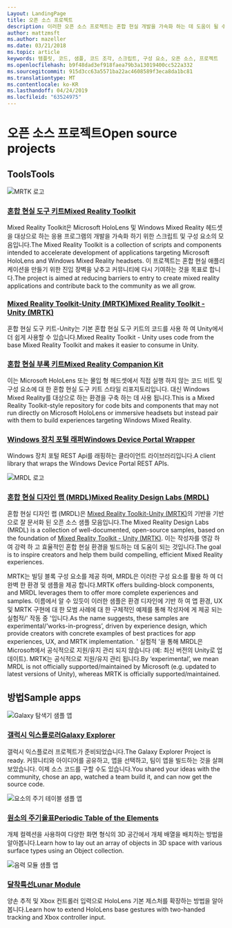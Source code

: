 ```yaml
---
Layout: LandingPage
title: 오픈 소스 프로젝트
description: 이러한 오픈 소스 프로젝트는 혼합 현실 개발을 가속화 하는 데 도움이 될 수 있는 Microsoft의 혼합 현실 개발의 스크립트, 구성 요소, 예제 및 예제를 제공 합니다.
author: mattzmsft
ms.author: mazeller
ms.date: 03/21/2018
ms.topic: article
keywords: 템플릿, 코드, 샘플, 코드 조각, 스크립트, 구성 요소, 오픈 소스, 프로젝트
ms.openlocfilehash: b9f48dad3ef918faea79b3a13019400cc522a332
ms.sourcegitcommit: 915d3cc63a5571ba22ac4608589f3eca8da1bc81
ms.translationtype: MT
ms.contentlocale: ko-KR
ms.lasthandoff: 04/24/2019
ms.locfileid: "63524975"
---
```

# <a name="open-source-projects"></a><span data-ttu-id="0e00b-104">오픈 소스 프로젝트</span><span class="sxs-lookup"><span data-stu-id="0e00b-104">Open source projects</span></span>

## <a name="tools"></a><span data-ttu-id="0e00b-105">Tools</span><span class="sxs-lookup"><span data-stu-id="0e00b-105">Tools</span></span>

![MRTK 로고](images/MRTK_Logo_Rev.png)

### <a name="mixed-reality-toolkithttpsgithubcommicrosoftholotoolkit"></a>[<span data-ttu-id="0e00b-107">혼합 현실 도구 키트</span><span class="sxs-lookup"><span data-stu-id="0e00b-107">Mixed Reality Toolkit</span></span>](https://github.com/microsoft/HoloToolkit)

<span data-ttu-id="0e00b-108">Mixed Reality Toolkit은 Microsoft HoloLens 및 Windows Mixed Reality 헤드셋을 대상으로 하는 응용 프로그램의 개발을 가속화 하기 위한 스크립트 및 구성 요소의 모음입니다.</span><span class="sxs-lookup"><span data-stu-id="0e00b-108">The Mixed Reality Toolkit is a collection of scripts and components intended to accelerate development of applications targeting Microsoft HoloLens and Windows Mixed Reality headsets.</span></span> <span data-ttu-id="0e00b-109">이 프로젝트는 혼합 현실 애플리케이션을 만들기 위한 진입 장벽을 낮추고 커뮤니티에 다시 기여하는 것을 목표로 합니다.</span><span class="sxs-lookup"><span data-stu-id="0e00b-109">The project is aimed at reducing barriers to entry to create mixed reality applications and contribute back to the community as we all grow.</span></span> 

### <a name="mixed-reality-toolkit---unity-mrtkhttpsgithubcommicrosoftholotoolkit-unity"></a>[<span data-ttu-id="0e00b-110">Mixed Reality Toolkit-Unity (MRTK)</span><span class="sxs-lookup"><span data-stu-id="0e00b-110">Mixed Reality Toolkit - Unity (MRTK)</span></span>](https://github.com/microsoft/HoloToolkit-Unity)

<span data-ttu-id="0e00b-111">혼합 현실 도구 키트-Unity는 기본 혼합 현실 도구 키트의 코드를 사용 하 여 Unity에서 더 쉽게 사용할 수 있습니다.</span><span class="sxs-lookup"><span data-stu-id="0e00b-111">Mixed Reality Toolkit - Unity uses code from the base Mixed Reality Toolkit and makes it easier to consume in Unity.</span></span> 

### <a name="mixed-reality-companion-kithttpsgithubcommicrosofthololenscompanionkit"></a>[<span data-ttu-id="0e00b-112">혼합 현실 부록 키트</span><span class="sxs-lookup"><span data-stu-id="0e00b-112">Mixed Reality Companion Kit</span></span>](https://github.com/Microsoft/HoloLensCompanionKit)

<span data-ttu-id="0e00b-113">이는 Microsoft HoloLens 또는 몰입 형 헤드셋에서 직접 실행 하지 않는 코드 비트 및 구성 요소에 대 한 혼합 현실 도구 키트 스타일 리포지토리입니다. 대신 Windows Mixed Reality를 대상으로 하는 환경을 구축 하는 데 사용 됩니다.</span><span class="sxs-lookup"><span data-stu-id="0e00b-113">This is a Mixed Reality Toolkit-style repository for code bits and components that may not run directly on Microsoft HoloLens or immersive headsets but instead pair with them to build experiences targeting Windows Mixed Reality.</span></span> 

### <a name="windows-device-portal-wrapperhttpsgithubcommicrosoftwindowsdeviceportalwrapper"></a>[<span data-ttu-id="0e00b-114">Windows 장치 포털 래퍼</span><span class="sxs-lookup"><span data-stu-id="0e00b-114">Windows Device Portal Wrapper</span></span>](https://github.com/Microsoft/WindowsDevicePortalWrapper)

<span data-ttu-id="0e00b-115">Windows 장치 포털 REST Api를 래핑하는 클라이언트 라이브러리입니다.</span><span class="sxs-lookup"><span data-stu-id="0e00b-115">A client library that wraps the Windows Device Portal REST APIs.</span></span>

![MRDL 로고](images/MRDL_Logo_Rev.png)

### <a name="mixed-reality-design-labs-mrdlhttpsgithubcommicrosoftmrdesignlabsunity"></a>[<span data-ttu-id="0e00b-117">혼합 현실 디자인 랩 (MRDL)</span><span class="sxs-lookup"><span data-stu-id="0e00b-117">Mixed Reality Design Labs (MRDL)</span></span>](https://github.com/Microsoft/MRDesignLabs_Unity)

<span data-ttu-id="0e00b-118">혼합 현실 디자인 랩 (MRDL)은 [Mixed Reality Toolkit-Unity (MRTK)](https://github.com/microsoft/HoloToolkit-Unity)의 기반을 기반으로 잘 문서화 된 오픈 소스 샘플 모음입니다.</span><span class="sxs-lookup"><span data-stu-id="0e00b-118">The Mixed Reality Design Labs (MRDL) is a collection of well-documented, open-source samples, based on the foundation of [Mixed Reality Toolkit - Unity (MRTK)](https://github.com/microsoft/HoloToolkit-Unity).</span></span> <span data-ttu-id="0e00b-119">이는 작성자를 영감 하 여 강력 하 고 효율적인 혼합 현실 환경을 빌드하는 데 도움이 되는 것입니다.</span><span class="sxs-lookup"><span data-stu-id="0e00b-119">The goal is to inspire creators and help them build compelling, efficient Mixed Reality experiences.</span></span>

<span data-ttu-id="0e00b-120">MRTK는 빌딩 블록 구성 요소를 제공 하며, MRDL은 이러한 구성 요소를 활용 하 여 더 완벽 한 환경 및 샘플을 제공 합니다.</span><span class="sxs-lookup"><span data-stu-id="0e00b-120">MRTK offers building-block components, and MRDL leverages them to offer more complete experiences and samples.</span></span> <span data-ttu-id="0e00b-121">이름에서 알 수 있듯이 이러한 샘플은 환경 디자인에 기반 하 여 앱 환경, UX 및 MRTK 구현에 대 한 모범 사례에 대 한 구체적인 예제를 통해 작성자에 게 제공 되는 실험적/' 작동 중 '입니다.</span><span class="sxs-lookup"><span data-stu-id="0e00b-121">As the name suggests, these samples are experimental/’works-in-progress’, driven by experience design, which provide creators with concrete examples of best practices for app experiences, UX, and MRTK implementation.</span></span> <span data-ttu-id="0e00b-122">' 실험적 '을 통해 MRDL은 Microsoft에서 공식적으로 지원/유지 관리 되지 않습니다 (예: 최신 버전의 Unity로 업데이트). MRTK는 공식적으로 지원/유지 관리 됩니다.</span><span class="sxs-lookup"><span data-stu-id="0e00b-122">By ‘experimental’, we mean MRDL is not officially supported/maintained by Microsoft (e.g. updated to latest versions of Unity), whereas MRTK is officially supported/maintained.</span></span>


## <a name="sample-apps"></a><span data-ttu-id="0e00b-123">방법</span><span class="sxs-lookup"><span data-stu-id="0e00b-123">Sample apps</span></span>

![Galaxy 탐색기 샘플 앱](images/galaxyexplorer-tile.jpg)
### <a name="galaxy-explorergalaxy-explorermd"></a>[<span data-ttu-id="0e00b-125">갤럭시 익스플로러</span><span class="sxs-lookup"><span data-stu-id="0e00b-125">Galaxy Explorer</span></span>](galaxy-explorer.md)

<span data-ttu-id="0e00b-126">갤럭시 익스플로러 프로젝트가 준비되었습니다.</span><span class="sxs-lookup"><span data-stu-id="0e00b-126">The Galaxy Explorer Project is ready.</span></span> <span data-ttu-id="0e00b-127">커뮤니티와 아이디어를 공유하고, 앱을 선택하고, 팀이 앱을 빌드하는 것을 살펴보았습니다. 이제 소스 코드를 구할 수도 있습니다.</span><span class="sxs-lookup"><span data-stu-id="0e00b-127">You shared your ideas with the community, chose an app, watched a team build it, and can now get the source code.</span></span> 

![요소의 주기 테이블 샘플 앱](images/periodictableofelementsapp-tile.jpg)
### <a name="periodic-table-of-the-elementsperiodic-table-of-the-elementsmd"></a>[<span data-ttu-id="0e00b-129">원소의 주기율표</span><span class="sxs-lookup"><span data-stu-id="0e00b-129">Periodic Table of the Elements</span></span>](periodic-table-of-the-elements.md)

<span data-ttu-id="0e00b-130">개체 컬렉션을 사용하여 다양한 화면 형식의 3D 공간에서 개체 배열을 배치하는 방법을 알아봅니다.</span><span class="sxs-lookup"><span data-stu-id="0e00b-130">Learn how to lay out an array of objects in 3D space with various surface types using an Object collection.</span></span>

![음력 모듈 샘플 앱](images/lunar-module-tile.png)
### <a name="lunar-modulelunar-modulemd"></a>[<span data-ttu-id="0e00b-132">달착륙선</span><span class="sxs-lookup"><span data-stu-id="0e00b-132">Lunar Module</span></span>](lunar-module.md)

<span data-ttu-id="0e00b-133">양손 추적 및 Xbox 컨트롤러 입력으로 HoloLens 기본 제스처를 확장하는 방법을 알아봅니다.</span><span class="sxs-lookup"><span data-stu-id="0e00b-133">Learn how to extend HoloLens base gestures with two-handed tracking and Xbox controller input.</span></span>




